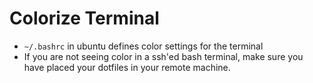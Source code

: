 # Colorize Terminal
- `~/.bashrc` in ubuntu defines color settings for the terminal
- If you are not seeing color in a ssh'ed bash terminal, make sure you have placed your dotfiles in your remote machine.
 